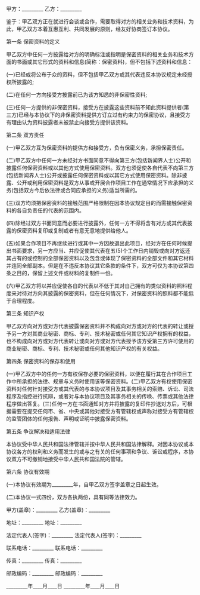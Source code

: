 
 


甲方：_________ 乙方：_________


鉴于：甲乙双方正在就进行会谈或合作，需要取得对方的相关业务和技术资料，为此，甲乙双方本着互惠互利、共同发展的原则，经友好协商签订本协议。


第一条 保密资料的定义


甲乙双方中任何一方披露给对方的明确标注或指明是保密资料的相关业务和技术方面的书面或其它形式的资料和信息(简称：保密资料)，但不包括下述资料和信息：


(一)已经或将公布于众的资料，但不包括甲乙双方或其代表违反本协议规定未经授权所披露的;


(二)在任何一方向接受方披露前已为该方知悉的非保密性资料;


(三)任何一方提供的非保密资料，接受方在披露这些资料前不知此资料提供者(第三方)已经与本协议下的非保密资料提供方订立过有约束力的保密协议，且接受方有理由认为资料披露者未被禁止向接受方提供该资料。


第二条 双方责任


(一)甲乙双方互为保密资料的提供方和接受方，负有保密义务，承担保密责任。


(二)甲乙双方中任何一方未经对方书面同意不得向第三方(包括新闻界人士)公开和披露任何保密资料或以其他方式使用保密资料。双方也须促使各自代表不向第三方(包括新闻界人士)公开或披露任何保密资料或以其它方式使用保密资料。除非披露、公开或利用保密资料是双方从事或开展合作项目工作在通常情况下应承担的义务(包括双方今后依法律或合同应承担的义务)适当所需的。


(三)双方均须把保密资料的接触范围严格限制在因本协议规定目的而需接触保密资料的各自负责任的代表的范围内。


(四)除经过双方书面同意而必要进行披露外，任何一方不得将含有对方或其代表披露的保密资料复印或复制或者有意无意地提供给他人。


(五)如果合作项目不再继续进行或其中一方因故退出此项目，经对方在任何时候提出书面要求，另一方应当、并应促使其代表在五(5)个工作日内销毁或向对方返还其占有的或控制的全部保密资料以及包含或体现了保密资料的全部文件和其它材料并连同全部副本。但是在不违反本协议其它条款的条件下，双方可仅为本协议第四条之目的，保留上述文件或材料的复制件一份。


(六)甲乙双方将以并应促使各自的代表以不低于其对自己拥有的类似资料的照料程度来对待对方向其披露的保密资料，但在任何情况下，对保密资料的照料都不能低于合理程度。


第三条 知识产权


甲乙双方向对方或对方代表披露保密资料并不构成向对方或对方的代表的转让或授予另一方对其商业秘密、商标、专利、技术秘密或任何其它知识产权拥有的权益，也不构成向对方或对方代表转让或向对方或对方代表授予该方受第三方许可使用的商业秘密、商标、专利、技术秘密或任何其他知识产权的有关权益。


第四条 保密资料的保存和使用


(一)甲乙双方中的任何一方有权保存必要的保密资料，以便在履行其在合作项目工作中所承担的法律、规章与义务时使用该等保密资料。(二)甲乙双方有权使用保密资料对任何针对接受方或其代表的与本协议项目及其事务相关的索赔、诉讼、司法程序及指控进行抗辩，或者对与本协议项目及其事务相关的传唤、传票或其他法律程序做出答复。(三)任何一方在书面通知对方并将披露的复印件抄送对方后，可根据需要在提交任何市、省、中央或其他对接受方有管辖权或声称对接受方有管辖权的监管团体的任何报告、声明或证明中披露保密资料。


第五条 争议解决和适用法律


本协议受中华人民共和国法律管辖并按中华人民共和国法律解释。对因本协议或本协议各方的权利和义务而发生的或与之有关的任何事项和争议、诉讼或程序，本协议双方不可撤销地接受中华人民共和国法院的管辖。


第六条 协议有效期


(一)本协议有效期为_________年，自甲乙双方签字盖章之日起生效。


(二)本协议一式四份，双方各执两份，具有同等法律效力。


甲方(盖章)：_________ 乙方(盖章)：_________


地址：_________ 地址：_________


法定代表人(签字)：_________ 法定代表人(签字)：_________


联系电话：_________ 联系电话：_________


传真：_________ 传真：_________


邮政编码：_________ 邮政编码：_________


_________年____月____日 _________年____月____日
 


 

 
 
 
 
 
  


  
 

  


  


  
 
 
 
 

